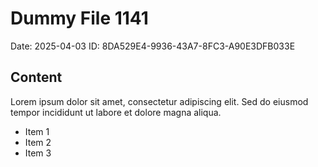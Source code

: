 # Dummy File 1141

Date: 2025-04-03
ID: 8DA529E4-9936-43A7-8FC3-A90E3DFB033E

## Content

Lorem ipsum dolor sit amet, consectetur adipiscing elit.
Sed do eiusmod tempor incididunt ut labore et dolore magna aliqua.

* Item 1
* Item 2
* Item 3
